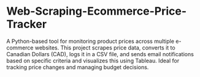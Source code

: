 # Web-Scraping-Ecommerce-Price-Tracker
A Python-based tool for monitoring product prices across multiple e-commerce websites. This project scrapes price data, converts it to Canadian Dollars (CAD), logs it in a CSV file, and sends email notifications based on specific criteria and visualizes this using Tableau. Ideal for tracking price changes and managing budget decisions.
